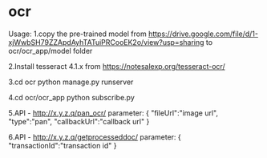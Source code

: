 # ocr
Usage:
1.copy the pre-trained model from https://drive.google.com/file/d/1-xjWwbSH79ZZApdAyhTATuiPRCooEK2o/view?usp=sharing to ocr/ocr_app/model folder

2.Install tesseract 4.1.x from https://notesalexp.org/tesseract-ocr/

3.cd ocr
  python manage.py runserver

4.cd ocr/ocr_app
python subscribe.py
  
5.API - http://x.y.z.q/pan_ocr/
  parameter:
  {
  "fileUrl":"image url",
  "type":"pan",
  "callbackUrl":"callback url"
  }
  
6.API - http://x.y.z.q/getprocesseddoc/
  parameter:
  {
  "transactionId":"transaction id"
  }
  
